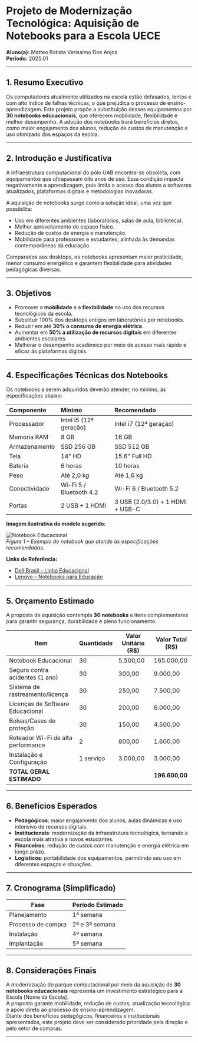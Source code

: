 # Projeto de Modernização Tecnológica: Aquisição de Notebooks para a Escola UECE
 
**Aluno(a):** Matteo Bstista Verissimo Dos Anjos  
**Período:** 2025.01  

---

## 1. Resumo Executivo
Os computadores atualmente utilizados na escola estão defasados, lentos e com alto índice de falhas técnicas, o que prejudica o processo de ensino-aprendizagem. Este projeto propõe a substituição desses equipamentos por **30 notebooks educacionais**, que oferecem mobilidade, flexibilidade e melhor desempenho. A adoção dos notebooks trará benefícios diretos, como maior engajamento dos alunos, redução de custos de manutenção e uso otimizado dos espaços da escola.

---

## 2. Introdução e Justificativa
A infraestrutura computacional do polo UAB encontra-se obsoleta, com equipamentos que ultrapassam oito anos de uso. Essa condição impacta negativamente a aprendizagem, pois limita o acesso dos alunos a softwares atualizados, plataformas digitais e metodologias inovadoras.  

A aquisição de notebooks surge como a solução ideal, uma vez que possibilita:
- Uso em diferentes ambientes (laboratórios, salas de aula, biblioteca).  
- Melhor aproveitamento do espaço físico.  
- Redução de custos de energia e manutenção.  
- Mobilidade para professores e estudantes, alinhada às demandas contemporâneas da educação.  

Comparados aos desktops, os notebooks apresentam maior praticidade, menor consumo energético e garantem flexibilidade para atividades pedagógicas diversas.

---

## 3. Objetivos
- Promover a **mobilidade** e a **flexibilidade** no uso dos recursos tecnológicos da escola.  
- Substituir 100% dos desktops antigos em laboratórios por notebooks.  
- Reduzir em até **30% o consumo de energia elétrica**.  
- Aumentar em **50% a utilização de recursos digitais** em diferentes ambientes escolares.  
- Melhorar o desempenho acadêmico por meio de acesso mais rápido e eficaz às plataformas digitais.  

---

## 4. Especificações Técnicas dos Notebooks
Os notebooks a serem adquiridos deverão atender, no mínimo, às especificações abaixo:

| Componente     | Mínimo                       | Recomendado                  |
| :------------- | :--------------------------- | :---------------------------- |
| Processador    | Intel i5 (12ª geração)       | Intel i7 (12ª geração)        |
| Memória RAM    | 8 GB                         | 16 GB                         |
| Armazenamento  | SSD 256 GB                   | SSD 512 GB                    |
| Tela           | 14" HD                       | 15.6" Full HD                 |
| Bateria        | 6 horas                      | 10 horas                      |
| Peso           | Até 2,0 kg                   | Até 1,6 kg                    |
| Conectividade  | Wi-Fi 5 / Bluetooth 4.2      | Wi-Fi 6 / Bluetooth 5.2       |
| Portas         | 2 USB + 1 HDMI               | 3 USB (2.0/3.0) + 1 HDMI + USB-C |

**Imagem ilustrativa do modelo sugerido:**  

![Notebook Educacional](https://i.dell.com/sites/csimages/Merchandizing_Imagery/all/pt/dell-laptop.png)  
*Figura 1 – Exemplo de notebook que atende às especificações recomendadas.*  

**Links de Referência:**  
- [Dell Brasil – Linha Educacional](https://www.dell.com/pt-br/shop/notebooks)  
- [Lenovo – Notebooks para Educação](https://www.lenovo.com/br/pt/education)  

---

## 5. Orçamento Estimado
A proposta de aquisição contempla **30 notebooks** e itens complementares para garantir segurança, durabilidade e pleno funcionamento.  

| Item                         | Quantidade | Valor Unitário (R$) | Valor Total (R$) |
|------------------------------|------------|---------------------|-----------------|
| Notebook Educacional         | 30         | 5.500,00            | 165.000,00      |
| Seguro contra acidentes (1 ano) | 30     | 300,00              | 9.000,00        |
| Sistema de rastreamento/licença | 30     | 250,00              | 7.500,00        |
| Licenças de Software Educacional | 30   | 200,00              | 6.000,00        |
| Bolsas/Cases de proteção     | 30         | 150,00              | 4.500,00        |
| Roteador Wi-Fi de alta performance | 2   | 800,00              | 1.600,00        |
| Instalação e Configuração    | 1 serviço  | 3.000,00            | 3.000,00        |
| **TOTAL GERAL ESTIMADO**     |            |                     | **196.600,00**  |

---

## 6. Benefícios Esperados
- **Pedagógicos**: maior engajamento dos alunos, aulas dinâmicas e uso intensivo de recursos digitais.  
- **Institucionais**: modernização da infraestrutura tecnológica, tornando a escola mais atrativa a novos estudantes.  
- **Financeiros**: redução de custos com manutenção e energia elétrica em longo prazo.  
- **Logísticos**: portabilidade dos equipamentos, permitindo seu uso em diferentes espaços e situações.  

---

## 7. Cronograma (Simplificado)
| Fase               | Período Estimado |
|--------------------|------------------|
| Planejamento       | 1ª semana        |
| Processo de compra | 2ª e 3ª semana   |
| Instalação         | 4ª semana        |
| Implantação        | 5ª semana        |

---

## 8. Considerações Finais
A modernização do parque computacional por meio da aquisição de **30 notebooks educacionais** representa um investimento estratégico para a Escola [Nome da Escola].  
A proposta garante mobilidade, redução de custos, atualização tecnológica e apoio direto ao processo de ensino-aprendizagem.  
Diante dos benefícios pedagógicos, financeiros e institucionais apresentados, este projeto deve ser considerado prioridade pela direção e pelo setor de compras.

---
